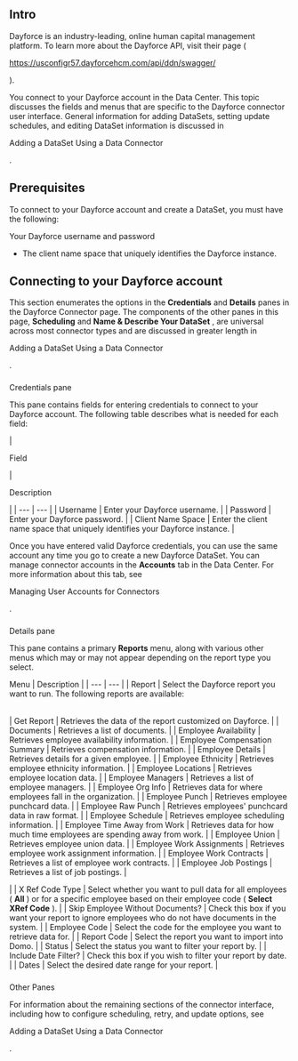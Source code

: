 

Intro
-------

Dayforce is an industry-leading, online human capital management platform. To learn more about the Dayforce API, visit their page (

https://usconfigr57.dayforcehcm.com/api/ddn/swagger/

).


 You connect to your Dayforce account in the Data Center. This topic discusses the fields and menus that are specific to the Dayforce connector user interface. General information for adding DataSets, setting update schedules, and editing DataSet information is discussed in

Adding a DataSet Using a Data Connector

.


 Prerequisites
---------------

To connect to your Dayforce account and create a DataSet, you must have the following:

 Your Dayforce username and password
* The client name space that uniquely identifies the Dayforce instance.

Connecting to your Dayforce account
-------------------------------------


 This section enumerates the options in the
 **Credentials**
 and
 **Details**
 panes in the Dayforce Connector page. The components of the other panes in this page,
 **Scheduling**
 and
 **Name & Describe Your DataSet**
 , are universal across most connector types and are discussed in greater length in

Adding a DataSet Using a Data Connector

.


###

Credentials pane


 This pane contains fields for entering credentials to connect to your Dayforce account. The following table describes what is needed for each field:


|

Field

|

Description

|
| --- | --- |
|
 Username
  |
 Enter your Dayforce username.
  |
|
 Password
  |
 Enter your Dayforce password.
  |
|
 Client Name Space
  |
 Enter the client name space that uniquely identifies your Dayforce instance.
  |


 Once you have entered valid Dayforce credentials, you can use the same account any time you go to create a new Dayforce DataSet. You can manage connector accounts in the
 **Accounts**
 tab in the Data Center. For more information about this tab, see

Managing User Accounts for Connectors

.


###
 Details pane

This pane contains a primary
 **Reports**
 menu, along with various other menus which may or may not appear depending on the report type you select.


 Menu
  |
 Description
  |
| --- | --- |
|
 Report
  |
 Select the Dayforce report you want to run. The following reports are available:


|  |  |
| --- | --- |
|
 Get Report
  |
 Retrieves the data of the report customized on Dayforce.
  |
|
 Documents
  |
 Retrieves a list of documents.
  |
|
 Employee Availability
  |
 Retrieves employee availability information.
  |
|
 Employee Compensation Summary
  |
 Retrieves compensation information.
  |
|
 Employee Details
  |
 Retrieves details for a given employee.
  |
|
 Employee Ethnicity
  |
 Retrieves employee ethnicity information.
  |
|
 Employee Locations
  |
 Retrieves employee location data.
  |
|
 Employee Managers
  |
 Retrieves a list of employee managers.
  |
|
 Employee Org Info
  |
 Retrieves data for where employees fall in the organization.
  |
|
 Employee Punch
  |
 Retrieves employee punchcard data.
  |
|
 Employee Raw Punch
  |
 Retrieves employees' punchcard data in raw format.
  |
|
 Employee Schedule
  |
 Retrieves employee scheduling information.
  |
|
 Employee Time Away from Work
  |
 Retrieves data for how much time employees are spending away from work.
  |
|
 Employee Union
  |
 Retrieves employee union data.
  |
|
 Employee Work Assignments
  |
 Retrieves employee work assignment information.
  |
|
 Employee Work Contracts
  |
 Retrieves a list of employee work contracts.
  |
|
 Employee Job Postings
  |
 Retrieves a list of job postings.
  |

|
|
 X Ref Code Type
  |
 Select whether you want to pull data for all employees (
 **All**
 ) or for a specific employee based on their employee code (
 **Select XRef Code**
 ).
  |
|
 Skip Employee Without Documents?
  |
 Check this box if you want your report to ignore employees who do not have documents in the system.
  |
|
 Employee Code
  |
 Select the code for the employee you want to retrieve data for.
  |
|
 Report Code
  |
 Select the report you want to import into Domo.
  |
|
 Status
  |
 Select the status you want to filter your report by.
  |
|
 Include Date Filter?
  |
 Check this box if you wish to filter your report by date.
  |
|
 Dates
  |
 Select the desired date range for your report.
  |


###
 Other Panes

For information about the remaining sections of the connector interface, including how to configure scheduling, retry, and update options, see

Adding a DataSet Using a Data Connector

.

